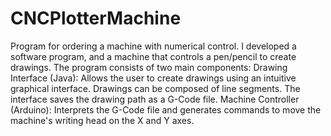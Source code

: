 # CNCPlotterMachine
Program for ordering a machine with numerical control.
I developed a software program, and a machine
that controls a pen/pencil to create drawings. The program consists of two main
components:
Drawing Interface (Java): Allows the user to create drawings using an intuitive
graphical interface. Drawings can be composed of line segments. The
interface saves the drawing path as a G-Code file.
Machine Controller (Arduino): Interprets the G-Code file and generates
commands to move the machine's writing head on the X and Y axes.
